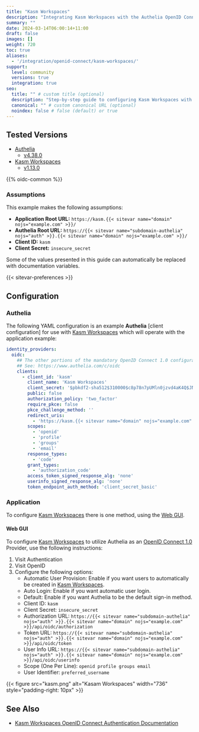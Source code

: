 ```yaml
---
title: "Kasm Workspaces"
description: "Integrating Kasm Workspaces with the Authelia OpenID Connect 1.0 Provider."
summary: ""
date: 2024-03-14T06:00:14+11:00
draft: false
images: []
weight: 720
toc: true
aliases:
  - '/integration/openid-connect/kasm-workspaces/'
support:
  level: community
  versions: true
  integration: true
seo:
  title: "" # custom title (optional)
  description: "Step-by-step guide to configuring Kasm Workspaces with OpenID Connect 1.0 for secure SSO. Enhance your login flow using Authelia’s modern identity management."
  canonical: "" # custom canonical URL (optional)
  noindex: false # false (default) or true
---
```


## Tested Versions

- [Authelia]
  - [v4.38.0](https://github.com/authelia/authelia/releases/tag/v4.38.0)
- [Kasm Workspaces]
  - [v1.13.0](https://kasmweb.com/docs/latest/release_notes/1.13.0.html)

{{% oidc-common %}}

### Assumptions

This example makes the following assumptions:

- __Application Root URL:__ `https://kasm.{{< sitevar name="domain" nojs="example.com" >}}/`
- __Authelia Root URL:__ `https://{{< sitevar name="subdomain-authelia" nojs="auth" >}}.{{< sitevar name="domain" nojs="example.com" >}}/`
- __Client ID:__ `kasm`
- __Client Secret:__ `insecure_secret`

Some of the values presented in this guide can automatically be replaced with documentation variables.

{{< sitevar-preferences >}}

## Configuration

### Authelia

The following YAML configuration is an example __Authelia__ [client configuration] for use with [Kasm Workspaces] which
will operate with the application example:

```yaml {title="configuration.yml"}
identity_providers:
  oidc:
    ## The other portions of the mandatory OpenID Connect 1.0 configuration go here.
    ## See: https://www.authelia.com/c/oidc
    clients:
      - client_id: 'kasm'
        client_name: 'Kasm Workspaces'
        client_secret: '$pbkdf2-sha512$310000$c8p78n7pUMln0jzvd4aK4Q$JNRBzwAo0ek5qKn50cFzzvE9RXV88h1wJn5KGiHrD0YKtZaR/nCb2CJPOsKaPK0hjf.9yHxzQGZziziccp6Yng'  # The digest of 'insecure_secret'.
        public: false
        authorization_policy: 'two_factor'
        require_pkce: false
        pkce_challenge_method: ''
        redirect_uris:
          - 'https://kasm.{{< sitevar name="domain" nojs="example.com" >}}/api/oidc_callback'
        scopes:
          - 'openid'
          - 'profile'
          - 'groups'
          - 'email'
        response_types:
          - 'code'
        grant_types:
          - 'authorization_code'
        access_token_signed_response_alg: 'none'
        userinfo_signed_response_alg: 'none'
        token_endpoint_auth_method: 'client_secret_basic'
```

### Application

To configure [Kasm Workspaces] there is one method, using the [Web GUI](#web-gui).

#### Web GUI

To configure [Kasm Workspaces] to utilize Authelia as an [OpenID Connect 1.0] Provider, use the following instructions:

1. Visit Authentication
2. Visit OpenID
3. Configure the following options:
   - Automatic User Provision: Enable if you want users to automatically be created in [Kasm Workspaces].
   - Auto Login: Enable if you want automatic user login.
   - Default: Enable if you want Authelia to be the default sign-in method.
   - Client ID: `kasm`
   - Client Secret: `insecure_secret`
   - Authorization URL: `https://{{< sitevar name="subdomain-authelia" nojs="auth" >}}.{{< sitevar name="domain" nojs="example.com" >}}/api/oidc/authorization`
   - Token URL: `https://{{< sitevar name="subdomain-authelia" nojs="auth" >}}.{{< sitevar name="domain" nojs="example.com" >}}/api/oidc/token`
   - User Info URL: `https://{{< sitevar name="subdomain-authelia" nojs="auth" >}}.{{< sitevar name="domain" nojs="example.com" >}}/api/oidc/userinfo`
   - Scope (One Per Line): `openid profile groups email`
   - User Identifier: `preferred_username`

{{< figure src="kasm.png" alt="Kasam Workspaces" width="736" style="padding-right: 10px" >}}

## See Also

- [Kasm Workspaces OpenID Connect Authentication Documentation](https://kasmweb.com/docs/latest/guide/oidc.html)

[Authelia]: https://www.authelia.com
[Kasm Workspaces]: https://kasmweb.com/
[OpenID Connect 1.0]: ../../openid-connect/introduction.md
